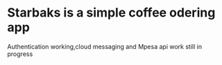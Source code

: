 # Starbaks is a simple coffee odering app
Authentication working,cloud messaging and Mpesa api work still in progress
